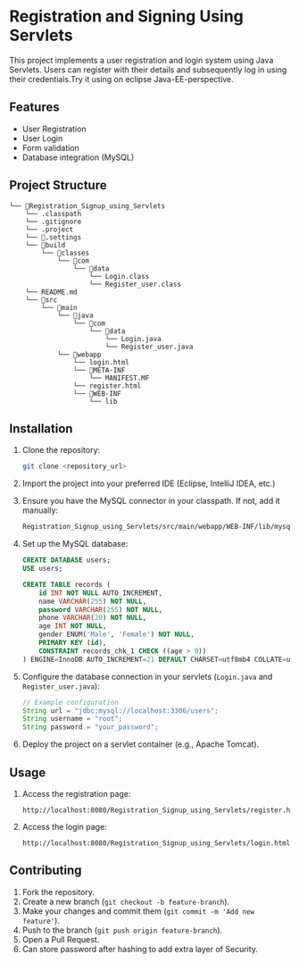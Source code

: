 # Registration and Signing Using Servlets

This project implements a user registration and login system using Java Servlets. Users can register with their details and subsequently log in using their credentials.Try it using on eclipse Java-EE-perspective.

## Features

- User Registration
- User Login
- Form validation
- Database integration (MySQL)

## Project Structure
```
└── 📁Registration_Signup_using_Servlets
    └── .classpath
    └── .gitignore
    └── .project
    └── 📁.settings
    └── 📁build
        └── 📁classes
            └── 📁com
                └── 📁data
                    └── Login.class
                    └── Register_user.class
    └── README.md
    └── 📁src
        └── 📁main
            └── 📁java
                └── 📁com
                    └── 📁data
                        └── Login.java
                        └── Register_user.java
            └── 📁webapp
                └── login.html
                └── 📁META-INF
                    └── MANIFEST.MF
                └── register.html
                └── 📁WEB-INF
                    └── lib
```



## Installation

1. Clone the repository:
    ```sh
    git clone <repository_url>
    ```

2. Import the project into your preferred IDE (Eclipse, IntelliJ IDEA, etc.)

3. Ensure you have the MySQL connector in your classpath. If not, add it manually:
    ```sh
    Registration_Signup_using_Servlets/src/main/webapp/WEB-INF/lib/mysql-connector-java-8.0.28.jar
    ```

4. Set up the MySQL database:
    ```sql
    CREATE DATABASE users;
    USE users;

    CREATE TABLE records (
        id INT NOT NULL AUTO_INCREMENT,
        name VARCHAR(255) NOT NULL,
        password VARCHAR(255) NOT NULL,
        phone VARCHAR(20) NOT NULL,
        age INT NOT NULL,
        gender ENUM('Male', 'Female') NOT NULL,
        PRIMARY KEY (id),
        CONSTRAINT records_chk_1 CHECK ((age > 0))
    ) ENGINE=InnoDB AUTO_INCREMENT=21 DEFAULT CHARSET=utf8mb4 COLLATE=utf8mb4_0900_ai_ci;

    ```

5. Configure the database connection in your servlets (`Login.java` and `Register_user.java`):
    ```java
    // Example configuration
    String url = "jdbc:mysql://localhost:3306/users";
    String username = "root";
    String password = "your_password";
    ```

6. Deploy the project on a servlet container (e.g., Apache Tomcat).

## Usage

1. Access the registration page:
    ```
    http://localhost:8080/Registration_Signup_using_Servlets/register.html
    ```

2. Access the login page:
    ```
    http://localhost:8080/Registration_Signup_using_Servlets/login.html
    ```

## Contributing

1. Fork the repository.
2. Create a new branch (`git checkout -b feature-branch`).
3. Make your changes and commit them (`git commit -m 'Add new feature'`).
4. Push to the branch (`git push origin feature-branch`).
5. Open a Pull Request.
7. Can store password after hashing to add extra layer of Security.


